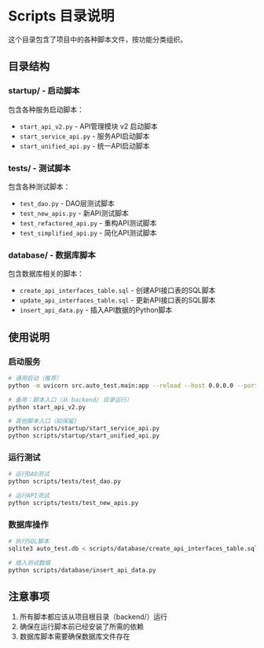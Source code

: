 # Scripts 目录说明

这个目录包含了项目中的各种脚本文件，按功能分类组织。

## 目录结构

### startup/ - 启动脚本
包含各种服务启动脚本：
- `start_api_v2.py` - API管理模块 v2 启动脚本
- `start_service_api.py` - 服务API启动脚本
- `start_unified_api.py` - 统一API启动脚本

### tests/ - 测试脚本
包含各种测试脚本：
- `test_dao.py` - DAO层测试脚本
- `test_new_apis.py` - 新API测试脚本
- `test_refactored_api.py` - 重构API测试脚本
- `test_simplified_api.py` - 简化API测试脚本

### database/ - 数据库脚本
包含数据库相关的脚本：
- `create_api_interfaces_table.sql` - 创建API接口表的SQL脚本
- `update_api_interfaces_table.sql` - 更新API接口表的SQL脚本
- `insert_api_data.py` - 插入API数据的Python脚本

## 使用说明

### 启动服务
```bash
# 通用启动（推荐）
python -m uvicorn src.auto_test.main:app --reload --host 0.0.0.0 --port 8000

# 备用：脚本入口（从 backend/ 目录运行）
python start_api_v2.py

# 其他脚本入口（如保留）
python scripts/startup/start_service_api.py
python scripts/startup/start_unified_api.py
```

### 运行测试
```bash
# 运行DAO测试
python scripts/tests/test_dao.py

# 运行API测试
python scripts/tests/test_new_apis.py
```

### 数据库操作
```bash
# 执行SQL脚本
sqlite3 auto_test.db < scripts/database/create_api_interfaces_table.sql

# 插入测试数据
python scripts/database/insert_api_data.py
```

## 注意事项

1. 所有脚本都应该从项目根目录（backend/）运行
2. 确保在运行脚本前已经安装了所需的依赖
3. 数据库脚本需要确保数据库文件存在